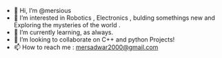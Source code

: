 - 👋 Hi, I’m @mersious
- 👀 I’m interested in Robotics , Electronics , bulding somethings new and Exploring the mysteries of the world .
- 🌱 I’m currently learning, as always.
- 💞️ I’m looking to collaborate on C++ and python Projects!
- 📫 How to reach me : mersadwar2000@gmail.com
<!---
mersious/mersious is a ✨ special ✨ repository because its `README.md` (this file) appears on your GitHub profile.
You can click the Preview link to take a look at your changes.
--->
